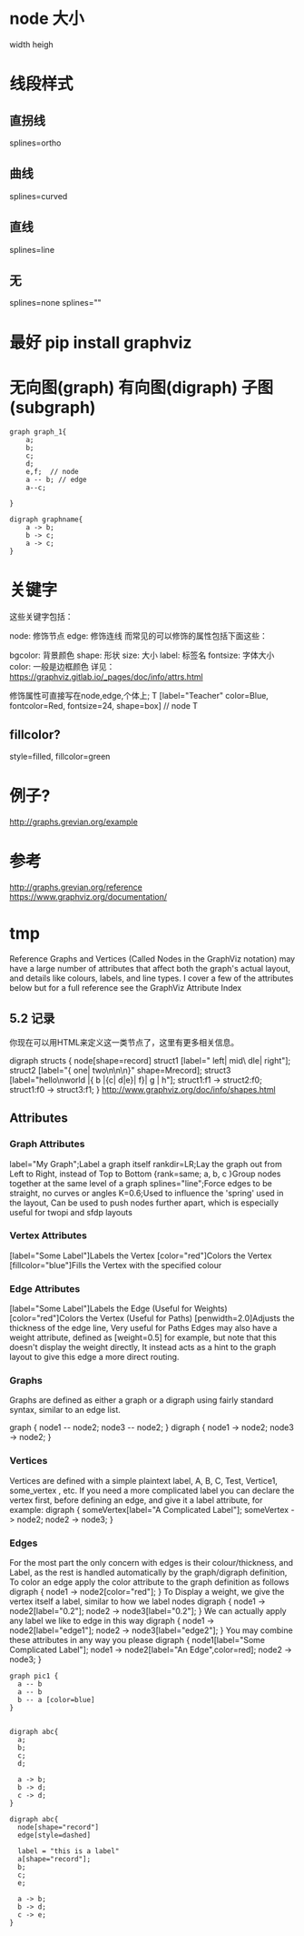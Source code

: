 # node 大小
width
heigh
# 线段样式
## 直拐线
splines=ortho

## 曲线
splines=curved

## 直线
splines=line

## 无
splines=none
splines=""

# 最好 pip install graphviz

# 无向图(graph) 有向图(digraph) 子图(subgraph)
```graphiz
graph graph_1{
    a;
    b;
    c;
    d;
    e,f;  // node
    a -- b; // edge
    a--c;
    
}
```

```graphiz
digraph graphname{
    a -> b;
    b -> c;
    a -> c;
}
```

# 关键字
这些关键字包括：

node: 修饰节点
edge: 修饰连线
而常见的可以修饰的属性包括下面这些：

bgcolor: 背景颜色
shape: 形状
size: 大小
label: 标签名
fontsize: 字体大小
color: 一般是边框颜色
详见：https://graphviz.gitlab.io/_pages/doc/info/attrs.html


修饰属性可直接写在node,edge,个体上;
T [label="Teacher" color=Blue, fontcolor=Red, fontsize=24, shape=box]      // node T

## fillcolor?
style=filled, fillcolor=green

# 例子?

http://graphs.grevian.org/example

# 参考
http://graphs.grevian.org/reference
https://www.graphviz.org/documentation/


# tmp
Reference
Graphs and Vertices (Called Nodes in the GraphViz notation) may have a large number of attributes that affect both the graph's actual layout, and details like colours, labels, and line types. I cover a few of the attributes below but for a full reference see the GraphViz Attribute Index

## 5.2 记录
你现在可以用HTML来定义这一类节点了，这里有更多相关信息。

digraph structs {
    node[shape=record]
    struct1 [label="<f0> left|<f1> mid\ dle|<f2> right"];
    struct2 [label="{<f0> one|<f1> two\n\n\n}" shape=Mrecord];
    struct3 [label="hello\nworld |{ b |{c|<here> d|e}| f}| g | h"];
    struct1:f1 -> struct2:f0;
    struct1:f0 -> struct3:f1;
}
http://www.graphviz.org/doc/info/shapes.html

## Attributes
### Graph Attributes
label="My Graph";Label a graph itself
rankdir=LR;Lay the graph out from Left to Right, instead of Top to Bottom
{rank=same; a, b, c }Group nodes together at the same level of a graph
splines="line";Force edges to be straight, no curves or angles
K=0.6;Used to influence the 'spring' used in the layout, Can be used to push nodes further apart, which is especially useful for twopi and sfdp layouts
### Vertex Attributes
[label="Some Label"]Labels the Vertex
[color="red"]Colors the Vertex
[fillcolor="blue"]Fills the Vertex with the specified colour
### Edge Attributes
[label="Some Label"]Labels the Edge (Useful for Weights)
[color="red"]Colors the Vertex (Useful for Paths)
[penwidth=2.0]Adjusts the thickness of the edge line, Very useful for Paths
Edges may also have a weight attribute, defined as [weight=0.5] for example, but note that this doesn't display the weight directly, It instead acts as a hint to the graph layout to give this edge a more direct routing.
### Graphs
Graphs are defined as either a graph or a digraph using fairly standard syntax, similar to an edge list.

graph { node1 -- node2; node3 -- node2; }
digraph { node1 -> node2; node3 -> node2; }
### Vertices
Vertices are defined with a simple plaintext label, A, B, C, Test, Vertice1, some_vertex , etc. If you need a more complicated label you can declare the vertex first, before defining an edge, and give it a label attribute, for example:
digraph { someVertex[label="A Complicated Label"]; someVertex -> node2; node2 -> node3; }
### Edges
For the most part the only concern with edges is their colour/thickness, and Label, as the rest is handled automatically by the graph/digraph definition, To color an edge apply the color attribute to the graph definition as follows
digraph { node1 -> node2[color="red"]; }
To Display a weight, we give the vertex itself a label, similar to how we label nodes
digraph { node1 -> node2[label="0.2"]; node2 -> node3[label="0.2"]; }
We can actually apply any label we like to edge in this way digraph { node1 -> node2[label="edge1"]; node2 -> node3[label="edge2"]; }
You may combine these attributes in any way you please
digraph { node1[label="Some Complicated Label"]; node1 -> node2[label="An Edge",color=red]; node2 -> node3; }



```graphviz
graph pic1 { 
  a -- b
  a -- b
  b -- a [color=blue]
} 


digraph abc{
  a;
  b;
  c;
  d;

  a -> b;
  b -> d;
  c -> d;
}

digraph abc{
  node[shape="record"]
  edge[style=dashed]
  
  label = "this is a label"
  a[shape="record"];
  b;
  c;
  e;

  a -> b;
  b -> d;
  c -> e;
}
```
